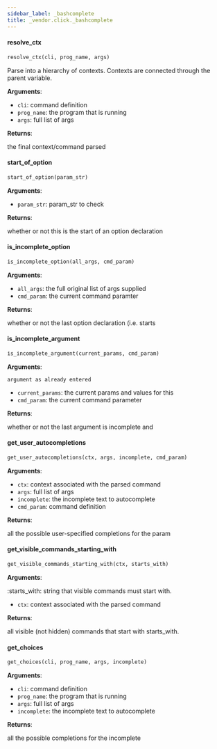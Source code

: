 ```yaml
---
sidebar_label: _bashcomplete
title: _vendor.click._bashcomplete
---
```


#### resolve\_ctx

```python
resolve_ctx(cli, prog_name, args)
```

Parse into a hierarchy of contexts. Contexts are connected
through the parent variable.

**Arguments**:

- `cli`: command definition
- `prog_name`: the program that is running
- `args`: full list of args

**Returns**:

the final context/command parsed

#### start\_of\_option

```python
start_of_option(param_str)
```

**Arguments**:

- `param_str`: param_str to check

**Returns**:

whether or not this is the start of an option declaration

#### is\_incomplete\_option

```python
is_incomplete_option(all_args, cmd_param)
```

**Arguments**:

- `all_args`: the full original list of args supplied
- `cmd_param`: the current command paramter

**Returns**:

whether or not the last option declaration (i.e. starts

#### is\_incomplete\_argument

```python
is_incomplete_argument(current_params, cmd_param)
```

**Arguments**:

    argument as already entered
- `current_params`: the current params and values for this
- `cmd_param`: the current command parameter

**Returns**:

whether or not the last argument is incomplete and

#### get\_user\_autocompletions

```python
get_user_autocompletions(ctx, args, incomplete, cmd_param)
```

**Arguments**:

- `ctx`: context associated with the parsed command
- `args`: full list of args
- `incomplete`: the incomplete text to autocomplete
- `cmd_param`: command definition

**Returns**:

all the possible user-specified completions for the param

#### get\_visible\_commands\_starting\_with

```python
get_visible_commands_starting_with(ctx, starts_with)
```

**Arguments**:

:starts_with: string that visible commands must start with.
- `ctx`: context associated with the parsed command

**Returns**:

all visible (not hidden) commands that start with starts_with.

#### get\_choices

```python
get_choices(cli, prog_name, args, incomplete)
```

**Arguments**:

- `cli`: command definition
- `prog_name`: the program that is running
- `args`: full list of args
- `incomplete`: the incomplete text to autocomplete

**Returns**:

all the possible completions for the incomplete

